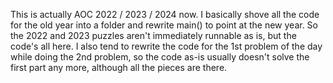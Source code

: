 This is actually AOC 2022 / 2023 / 2024 now.
I basically shove all the code for the old year into a folder and rewrite main() to point at the new year.
So the 2022 and 2023 puzzles aren't immediately runnable as is, but the code's all here. I also tend to rewrite the code for the 1st problem of the day while doing the 2nd problem, so the code as-is usually doesn't solve the first part any more, although all the pieces are there.
